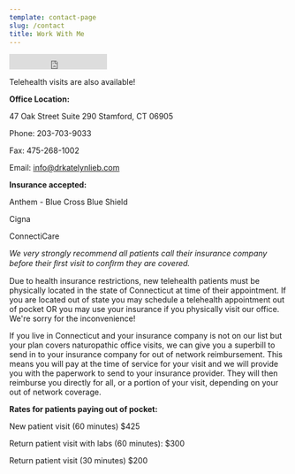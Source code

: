 ```yaml
---
template: contact-page
slug: /contact
title: Work With Me
---
```

<iframe frameborder='0' height='28' scrolling='no' src='https://drkatelynlieb.janeapp.com/embed/book_online/1' width='177'></iframe>

Telehealth visits are also available! 



**Office Location:**

47 Oak Street
Suite 290
Stamford, CT 06905

Phone: 203-703-9033

Fax: 475-268-1002

Email: info@drkatelynlieb.com



**Insurance accepted:** 

Anthem - Blue Cross Blue Shield

Cigna

ConnectiCare

*We very strongly recommend all patients call their insurance company before their ﬁrst visit to conﬁrm they are covered.*

Due to health insurance restrictions, new telehealth patients must be physically located in the state of Connecticut at time of their appointment. If you are located out of state you may schedule a telehealth appointment out of pocket OR you may use your insurance if you physically visit our office. We're sorry for the inconvenience! 

If you live in Connecticut and your insurance company is not on our list but your plan covers naturopathic office visits, we can give you a superbill to send in to your insurance company for out of network reimbursement. This means you will pay at the time of service for your visit and we will provide you with the paperwork to send to your insurance provider. They will then reimburse you directly for all, or a portion of your visit, depending on your out of network coverage. 



**Rates for patients paying out of pocket:**

N﻿ew patient visit (60 minutes) $425

Return patient visit with labs (60 minutes): $300 

R﻿eturn patient visit (30 minutes) $200